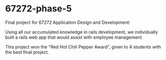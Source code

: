 # 67272-phase-5
Final project for 67272 Application Design and Development: 

Using all our accumulated knowledge in rails development, we individually built a rails web app that would assist with employee management.

This project won the "Red Hot Chili Pepper Award", given to 4 students with the best final project.
